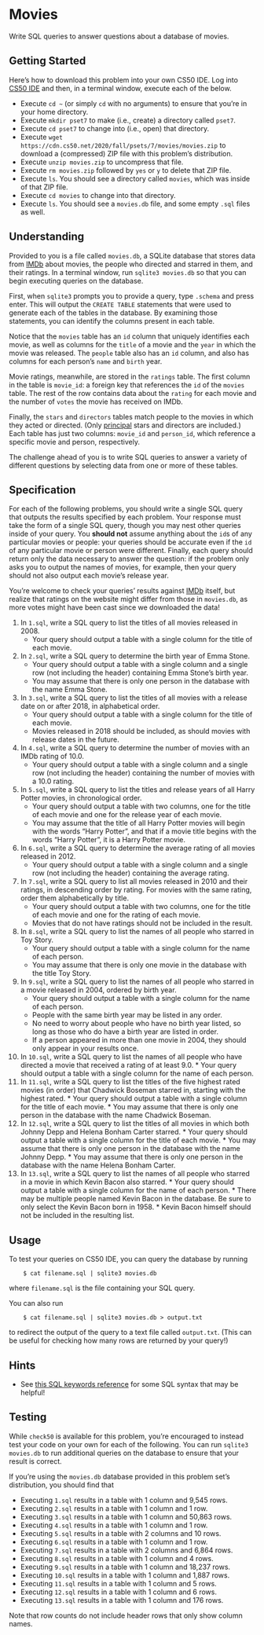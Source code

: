 # Movies

Write SQL queries to answer questions about a database of movies.

## Getting Started

Here’s how to download this problem into your own CS50 IDE. Log into [CS50 IDE](https://ide.cs50.io/) and then, in a terminal window, execute each of the below.

*   Execute `cd ~` (or simply `cd` with no arguments) to ensure that you’re in your home directory.
*   Execute `mkdir pset7` to make (i.e., create) a directory called `pset7`.
*   Execute `cd pset7` to change into (i.e., open) that directory.
*   Execute `wget https://cdn.cs50.net/2020/fall/psets/7/movies/movies.zip` to download a (compressed) ZIP file with this problem’s distribution.
*   Execute `unzip movies.zip` to uncompress that file.
*   Execute `rm movies.zip` followed by `yes` or `y` to delete that ZIP file.
*   Execute `ls`. You should see a directory called `movies`, which was inside of that ZIP file.
*   Execute `cd movies` to change into that directory.
*   Execute `ls`. You should see a `movies.db` file, and some empty `.sql` files as well.

## Understanding

Provided to you is a file called `movies.db`, a SQLite database that stores data from [IMDb](https://www.imdb.com/) about movies, the people who directed and starred in them, and their ratings. In a terminal window, run `sqlite3 movies.db` so that you can begin executing queries on the database.

First, when `sqlite3` prompts you to provide a query, type `.schema` and press enter. This will output the `CREATE TABLE` statements that were used to generate each of the tables in the database. By examining those statements, you can identify the columns present in each table.

Notice that the `movies` table has an `id` column that uniquely identifies each movie, as well as columns for the `title` of a movie and the `year` in which the movie was released. The `people` table also has an `id` column, and also has columns for each person’s `name` and `birth` year.

Movie ratings, meanwhile, are stored in the `ratings` table. The first column in the table is `movie_id`: a foreign key that references the `id` of the `movies` table. The rest of the row contains data about the `rating` for each movie and the number of `votes` the movie has received on IMDb.

Finally, the `stars` and `directors` tables match people to the movies in which they acted or directed. (Only [principal](https://www.imdb.com/interfaces/) stars and directors are included.) Each table has just two columns: `movie_id` and `person_id`, which reference a specific movie and person, respectively.

The challenge ahead of you is to write SQL queries to answer a variety of different questions by selecting data from one or more of these tables.

## Specification

For each of the following problems, you should write a single SQL query that outputs the results specified by each problem. Your response must take the form of a single SQL query, though you may nest other queries inside of your query. You **should not** assume anything about the `id`s of any particular movies or people: your queries should be accurate even if the `id` of any particular movie or person were different. Finally, each query should return only the data necessary to answer the question: if the problem only asks you to output the names of movies, for example, then your query should not also output each movie’s release year.

You’re welcome to check your queries’ results against [IMDb](https://www.imdb.com/) itself, but realize that ratings on the website might differ from those in `movies.db`, as more votes might have been cast since we downloaded the data!

1.  In `1.sql`, write a SQL query to list the titles of all movies released in 2008.
    *   Your query should output a table with a single column for the title of each movie.
2.  In `2.sql`, write a SQL query to determine the birth year of Emma Stone.
    *   Your query should output a table with a single column and a single row (not including the header) containing Emma Stone’s birth year.
    *   You may assume that there is only one person in the database with the name Emma Stone.
3.  In `3.sql`, write a SQL query to list the titles of all movies with a release date on or after 2018, in alphabetical order.
    *   Your query should output a table with a single column for the title of each movie.
    *   Movies released in 2018 should be included, as should movies with release dates in the future.
4.  In `4.sql`, write a SQL query to determine the number of movies with an IMDb rating of 10.0.
    *   Your query should output a table with a single column and a single row (not including the header) containing the number of movies with a 10.0 rating.
5.  In `5.sql`, write a SQL query to list the titles and release years of all Harry Potter movies, in chronological order.
    *   Your query should output a table with two columns, one for the title of each movie and one for the release year of each movie.
    *   You may assume that the title of all Harry Potter movies will begin with the words “Harry Potter”, and that if a movie title begins with the words “Harry Potter”, it is a Harry Potter movie.
6.  In `6.sql`, write a SQL query to determine the average rating of all movies released in 2012.
    *   Your query should output a table with a single column and a single row (not including the header) containing the average rating.
7.  In `7.sql`, write a SQL query to list all movies released in 2010 and their ratings, in descending order by rating. For movies with the same rating, order them alphabetically by title.
    *   Your query should output a table with two columns, one for the title of each movie and one for the rating of each movie.
    *   Movies that do not have ratings should not be included in the result.
8.  In `8.sql`, write a SQL query to list the names of all people who starred in Toy Story.
    *   Your query should output a table with a single column for the name of each person.
    *   You may assume that there is only one movie in the database with the title Toy Story.
9.  In `9.sql`, write a SQL query to list the names of all people who starred in a movie released in 2004, ordered by birth year.
    *   Your query should output a table with a single column for the name of each person.
    *   People with the same birth year may be listed in any order.
    *   No need to worry about people who have no birth year listed, so long as those who do have a birth year are listed in order.
    *   If a person appeared in more than one movie in 2004, they should only appear in your results once.
10.  In `10.sql`, write a SQL query to list the names of all people who have directed a movie that received a rating of at least 9.0.
    *   Your query should output a table with a single column for the name of each person.
11.  In `11.sql`, write a SQL query to list the titles of the five highest rated movies (in order) that Chadwick Boseman starred in, starting with the highest rated.
    *   Your query should output a table with a single column for the title of each movie.
    *   You may assume that there is only one person in the database with the name Chadwick Boseman.
12.  In `12.sql`, write a SQL query to list the titles of all movies in which both Johnny Depp and Helena Bonham Carter starred.
    *   Your query should output a table with a single column for the title of each movie.
    *   You may assume that there is only one person in the database with the name Johnny Depp.
    *   You may assume that there is only one person in the database with the name Helena Bonham Carter.
13.  In `13.sql`, write a SQL query to list the names of all people who starred in a movie in which Kevin Bacon also starred.
    *   Your query should output a table with a single column for the name of each person.
    *   There may be multiple people named Kevin Bacon in the database. Be sure to only select the Kevin Bacon born in 1958.
    *   Kevin Bacon himself should not be included in the resulting list.

## Usage

To test your queries on CS50 IDE, you can query the database by running

```
    $ cat filename.sql | sqlite3 movies.db
```

where `filename.sql` is the file containing your SQL query.

You can also run

```
    $ cat filename.sql | sqlite3 movies.db > output.txt
```

to redirect the output of the query to a text file called `output.txt`. (This can be useful for checking how many rows are returned by your query!)

## Hints

*   See [this SQL keywords reference](https://www.w3schools.com/sql/sql_ref_keywords.asp) for some SQL syntax that may be helpful!

## Testing

While `check50` is available for this problem, you’re encouraged to instead test your code on your own for each of the following. You can run `sqlite3 movies.db` to run additional queries on the database to ensure that your result is correct.

If you’re using the `movies.db` database provided in this problem set’s distribution, you should find that

*   Executing `1.sql` results in a table with 1 column and 9,545 rows.
*   Executing `2.sql` results in a table with 1 column and 1 row.
*   Executing `3.sql` results in a table with 1 column and 50,863 rows.
*   Executing `4.sql` results in a table with 1 column and 1 row.
*   Executing `5.sql` results in a table with 2 columns and 10 rows.
*   Executing `6.sql` results in a table with 1 column and 1 row.
*   Executing `7.sql` results in a table with 2 columns and 6,864 rows.
*   Executing `8.sql` results in a table with 1 column and 4 rows.
*   Executing `9.sql` results in a table with 1 column and 18,237 rows.
*   Executing `10.sql` results in a table with 1 column and 1,887 rows.
*   Executing `11.sql` results in a table with 1 column and 5 rows.
*   Executing `12.sql` results in a table with 1 column and 6 rows.
*   Executing `13.sql` results in a table with 1 column and 176 rows.

Note that row counts do not include header rows that only show column names.
